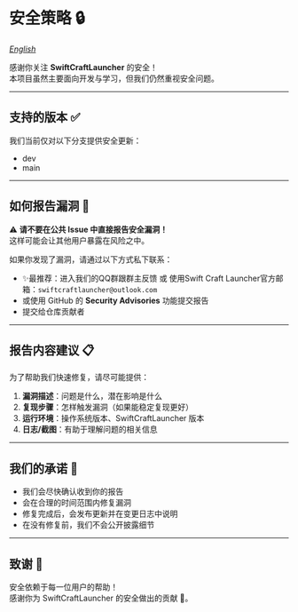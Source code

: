 # 安全策略 🔒
*[English](./doc/SECURITY_en.md)*

感谢你关注 **SwiftCraftLauncher** 的安全！  
本项目虽然主要面向开发与学习，但我们仍然重视安全问题。  

---

## 支持的版本 ✅

我们当前仅对以下分支提供安全更新：
- dev
- main

---

## 如何报告漏洞 🐞

⚠️ **请不要在公共 Issue 中直接报告安全漏洞！**  
这样可能会让其他用户暴露在风险之中。  

如果你发现了漏洞，请通过以下方式私下联系：  
- ✨最推荐：进入我们的QQ群跟群主反馈 或 使用Swift Craft Launcher官方邮箱：`swiftcraftlauncher@outlook.com`
- 或使用 GitHub 的 **Security Advisories** 功能提交报告
- 提交给仓库贡献者

---

## 报告内容建议 📋

为了帮助我们快速修复，请尽可能提供：  
1. **漏洞描述**：问题是什么，潜在影响是什么  
2. **复现步骤**：怎样触发漏洞（如果能稳定复现更好）  
3. **运行环境**：操作系统版本、SwiftCraftLauncher 版本  
4. **日志/截图**：有助于理解问题的相关信息  

---

## 我们的承诺 🤝

- 我们会尽快确认收到你的报告  
- 会在合理的时间范围内修复漏洞  
- 修复完成后，会发布更新并在变更日志中说明  
- 在没有修复前，我们不会公开披露细节  

---

## 致谢 💖

安全依赖于每一位用户的帮助！  
感谢你为 SwiftCraftLauncher 的安全做出的贡献 🙏。
